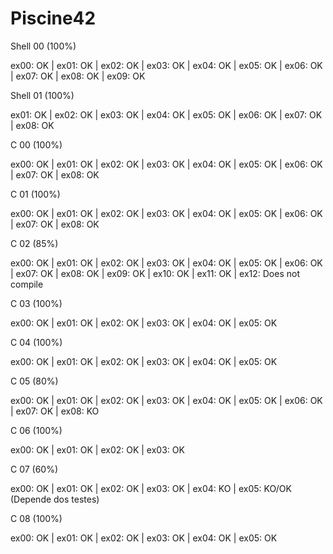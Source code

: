 # Piscine42


Shell 00 (100%)

ex00: OK | ex01: OK | ex02: OK | ex03: OK | ex04: OK | ex05: OK | ex06: OK | ex07: OK | ex08: OK | ex09: OK


Shell 01 (100%)

ex01: OK | ex02: OK | ex03: OK | ex04: OK | ex05: OK | ex06: OK | ex07: OK | ex08: OK


C 00 (100%)

ex00: OK | ex01: OK | ex02: OK | ex03: OK | ex04: OK | ex05: OK | ex06: OK | ex07: OK | ex08: OK


C 01 (100%)

ex00: OK | ex01: OK | ex02: OK | ex03: OK | ex04: OK | ex05: OK | ex06: OK | ex07: OK | ex08: OK


C 02 (85%)

ex00: OK | ex01: OK | ex02: OK | ex03: OK | ex04: OK | ex05: OK | ex06: OK | ex07: OK | ex08: OK | ex09: OK | ex10: OK | ex11: OK | ex12: Does not compile


C 03 (100%)

ex00: OK | ex01: OK | ex02: OK | ex03: OK | ex04: OK | ex05: OK


C 04 (100%)

ex00: OK | ex01: OK | ex02: OK | ex03: OK | ex04: OK | ex05: OK


C 05 (80%)

ex00: OK | ex01: OK | ex02: OK | ex03: OK | ex04: OK | ex05: OK | ex06: OK | ex07: OK | ex08: KO


C 06 (100%)

ex00: OK | ex01: OK | ex02: OK | ex03: OK


C 07 (60%)

ex00: OK | ex01: OK | ex02: OK | ex03: OK | ex04: KO | ex05: KO/OK (Depende dos testes)


C 08 (100%)

ex00: OK | ex01: OK | ex02: OK | ex03: OK | ex04: OK | ex05: OK

